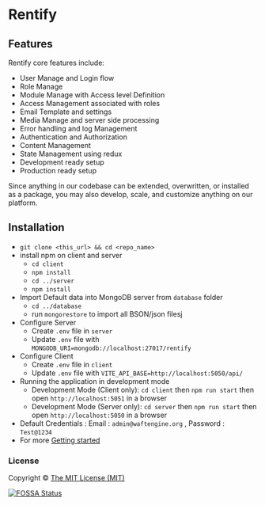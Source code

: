 # Rentify

## Features

Rentify core features include:

- User Manage and Login flow
- Role Manage
- Module Manage with Access level Definition
- Access Management associated with roles
- Email Template and settings
- Media Manage and server side processing
- Error handling and log Management
- Authentication and Authorization
- Content Management
- State Management using redux
- Development ready setup
- Production ready setup

Since anything in our codebase can be extended, overwritten, or installed as a package, you may also develop, scale, and customize anything on our platform.

## Installation

- `git clone <this_url> && cd <repo_name>`
- install npm on client and server
  - `cd client`
  - `npm install`
  - `cd ../server`
  - `npm install`
- Import Default data into MongoDB server from `database` folder
  - `cd ../database`
  - run `mongorestore` to import all BSON/json filesj
- Configure Server
  - Create `.env` file in `server`
  - Update `.env` file with `MONGODB_URI=mongodb://localhost:27017/rentify`
- Configure Client
  - Create `.env` file in `client`
  - Update `.env` file with `VITE_API_BASE=http://localhost:5050/api/`
- Running the application in development mode
  - Development Mode (Client only): `cd client` then `npm run start` then open `http://localhost:5051` in a browser
  - Development Mode (Server only): `cd server` then `npm run start` then open `http://localhost:5050` in a browser
- Default Credentials : Email : `admin@waftengine.org` , Password : `Test@1234`
- For more [Getting started](https://Rentify.org/documentation/2019-7-1-getting-started-with-Rentify)

### License

Copyright © [The MIT License (MIT)](./LICENSE.md)

[![FOSSA Status](https://app.fossa.com/api/projects/git%2Bgithub.com%2FWaftTech%2FRentify.svg?type=large)](https://app.fossa.com/projects/git%2Bgithub.com%2FWaftTech%2FRentify?ref=badge_large)
